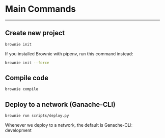 # Main Commands
---

## Create new project
```bash
brownie init
```
If you installed Brownie with pipenv, run this command instead:
```bash
brownie init --force
```

## Compile code
```bash
brownie compile
```

## Deploy to a network (Ganache-CLI)
```bash
brownie run scripts/deploy.py
```
Whenever we deploy to a network, the default is Ganache-CLI: development

